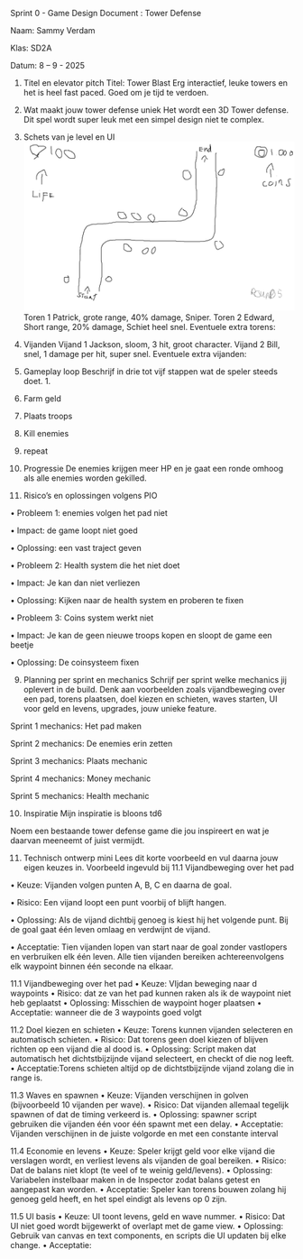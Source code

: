 Sprint 0 - Game Design Document : Tower Defense

Naam: Sammy Verdam

Klas: SD2A

Datum: 8 – 9 - 2025

1. Titel en elevator pitch
Titel: Tower Blast
Erg interactief, leuke towers en het is heel fast paced. Goed om je tijd te verdoen.

2. Wat maakt jouw tower defense uniek
Het wordt een 3D Tower defense. Dit spel wordt super leuk met een simpel design niet te complex.

3. Schets van je level en UI
![Schets](https://github.com/Ymmas1968/Tower-Defense/blob/main/Schets.png)
Toren 1 Patrick, grote range, 40% damage, Sniper.
Toren 2 Edward, Short range, 20% damage, Schiet heel snel.
Eventuele extra torens:

5. Vijanden
Vijand 1 Jackson, sloom, 3 hit, groot character.
Vijand 2 Bill, snel, 1 damage per hit, super snel.
Eventuele extra vijanden:

6. Gameplay loop
Beschrijf in drie tot vijf stappen wat de speler steeds doet. 1.
2.	Farm geld

3.	Plaats troops

4.	Kill enemies

5.	repeat

7. Progressie
De enemies krijgen meer HP en je gaat een ronde omhoog als alle enemies worden gekilled. 

8. Risico’s en oplossingen volgens PIO

•	Probleem 1: enemies volgen het pad niet

•	Impact: de game loopt niet goed

•	Oplossing: een vast traject geven

•	Probleem 2: Health system die het niet doet

•	Impact: Je kan dan niet verliezen

•	Oplossing: Kijken naar de health system en proberen te fixen

•	Probleem 3: Coins system werkt niet

•	Impact: Je kan de geen nieuwe troops kopen en sloopt de game een beetje

•	Oplossing: De coinsysteem fixen

9. Planning per sprint en mechanics
Schrijf per sprint welke mechanics jij oplevert in de build. Denk aan voorbeelden zoals vijandbeweging over een pad, torens plaatsen, doel kiezen en schieten, waves starten, UI voor geld en levens, upgrades, jouw unieke feature.

Sprint 1 mechanics: Het pad maken

Sprint 2 mechanics: De enemies erin zetten

Sprint 3 mechanics: Plaats mechanic

Sprint 4 mechanics: Money mechanic 

Sprint 5 mechanics: Health mechanic 

10. Inspiratie
Mijn inspiratie is bloons td6

Noem een bestaande tower defense game die jou inspireert en wat je daarvan meeneemt of juist vermijdt.

11. Technisch ontwerp mini
Lees dit korte voorbeeld en vul daarna jouw eigen keuzes in.
Voorbeeld ingevuld bij 11.1 Vijandbeweging over het pad

•	Keuze: Vijanden volgen punten A, B, C en daarna de goal.

•	Risico: Een vijand loopt een punt voorbij of blijft hangen.

•	Oplossing: Als de vijand dichtbij genoeg is kiest hij het volgende punt. Bij de goal gaat één leven omlaag en verdwijnt de vijand.

•	Acceptatie: Tien vijanden lopen van start naar de goal zonder vastlopers en verbruiken elk één leven. Alle tien vijanden bereiken achtereenvolgens elk waypoint binnen één seconde na elkaar.

11.1 Vijandbeweging over het pad
•	Keuze: VIjdan beweging naar d waypoints
•	Risico: dat ze van het pad kunnen raken als ik de waypoint niet heb geplaatst
•	Oplossing: Misschien de waypoint hoger plaatsen
•	Acceptatie: wanneer die de 3 waypoints goed volgt

11.2 Doel kiezen en schieten
•	Keuze: Torens kunnen vijanden selecteren en automatisch schieten.
•	Risico: Dat torens geen doel kiezen of blijven richten op een vijand die al dood is.
•	Oplossing: Script maken dat automatisch het dichtstbijzijnde vijand selecteert, en checkt of die nog leeft.
•	Acceptatie:Torens schieten altijd op de dichtstbijzijnde vijand zolang die in range is.

11.3 Waves en spawnen
•	Keuze: Vijanden verschijnen in golven (bijvoorbeeld 10 vijanden per wave).
•	Risico: Dat vijanden allemaal tegelijk spawnen of dat de timing verkeerd is.
•	Oplossing: spawner script gebruiken die vijanden één voor één spawnt met een delay.
•	Acceptatie: Vijanden verschijnen in de juiste volgorde en met een constante interval

11.4 Economie en levens
•	Keuze: Speler krijgt geld voor elke vijand die verslagen wordt, en verliest levens als vijanden de goal bereiken.
•	Risico: Dat de balans niet klopt (te veel of te weinig geld/levens).
•	Oplossing: Variabelen instelbaar maken in de Inspector zodat balans getest en aangepast kan worden.
•	Acceptatie: Speler kan torens bouwen zolang hij genoeg geld heeft, en het spel eindigt als levens op 0 zijn.

11.5 UI basis
•	Keuze: UI toont levens, geld en wave nummer.
•	Risico: Dat UI niet goed wordt bijgewerkt of overlapt met de game view.
•	Oplossing: Gebruik van canvas en text components, en scripts die UI updaten bij elke change.
•	Acceptatie:
